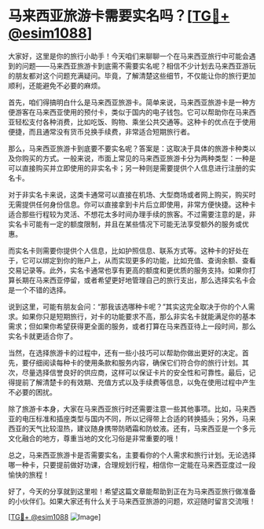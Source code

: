 # 马来西亚旅游卡需要实名吗？[[TG💪+ @esim1088](https://t.me/s/esim1088)]

大家好，这里是你的旅行小助手！今天咱们来聊聊一个在马来西亚旅行中可能会遇到的问题——马来西亚旅游卡到底需不需要实名呢？相信不少计划去马来西亚游玩的朋友都对这个问题充满疑问。毕竟，了解清楚这些细节，不仅能让你的旅行更加顺利，还能避免不必要的麻烦。

首先，咱们得搞明白什么是马来西亚旅游卡。简单来说，马来西亚旅游卡是一种方便游客在马来西亚使用的预付卡，类似于国内的电子钱包。它可以帮助你在马来西亚轻松支付各种消费，比如吃饭、购物、乘坐公共交通等。这种卡的优点在于使用便捷，而且通常没有货币兑换手续费，非常适合短期旅行者。

那么，马来西亚旅游卡到底要不要实名呢？答案是：这取决于具体的旅游卡种类以及你购买的方式。一般来说，市面上常见的马来西亚旅游卡分为两种类型：一种是可以直接购买并立即使用的非实名卡；另一种则是需要提供个人信息进行注册的实名卡。

对于非实名卡来说，这类卡通常可以直接在机场、大型商场或者网上购买，购买时无需提供任何身份信息。你可以直接拿到卡片后立即使用，非常方便快捷。这种卡适合那些行程较为灵活、不想花太多时间办理手续的旅客。不过需要注意的是，非实名卡可能有一定的额度限制，并且在某些情况下可能无法享受额外的服务或优惠。

而实名卡则需要你提供个人信息，比如护照信息、联系方式等。这种卡的好处在于，它可以绑定到你的账户上，从而实现更多的功能，比如充值、查询余额、查看交易记录等。此外，实名卡通常也享有更高的额度和更优质的服务支持。如果你打算长期在马来西亚停留，或者希望更好地管理自己的旅行支出，那么选择实名卡会是一个不错的选择。

说到这里，可能有朋友会问：“那我该选哪种卡呢？”其实这完全取决于你的个人需求。如果你只是短期旅行，对卡的功能要求不高，那么非实名卡就能满足你的基本需求；但如果你希望获得更全面的服务，或者打算在马来西亚待上一段时间，那么实名卡就更适合你了。

当然，在选择旅游卡的过程中，还有一些小技巧可以帮助你做出更好的决定。首先，要仔细阅读每种卡的使用条款和服务内容，确保它们符合你的旅行计划。其次，尽量选择信誉良好的供应商，这样可以保证卡片的安全性和可靠性。最后，记得提前了解清楚卡的有效期、充值方式以及手续费等信息，以免在使用过程中产生不必要的困扰。

除了旅游卡本身，大家在马来西亚旅行时还需要注意一些其他事项。比如，马来西亚的电压标准和插座类型与国内不同，所以记得带上合适的转换插头；另外，马来西亚的天气比较湿热，建议随身携带防晒霜和防蚊液。还有，马来西亚是一个多元文化融合的地方，尊重当地的文化习俗是非常重要的哦！

总之，马来西亚旅游卡是否需要实名，主要看你的个人需求和旅行计划。无论选择哪一种卡，只要提前做好功课，合理规划行程，相信你一定能在马来西亚度过一段愉快的旅程！

好了，今天的分享就到这里啦！希望这篇文章能帮助到正在为马来西亚旅行做准备的小伙伴们。如果大家还有什么关于马来西亚旅游的问题，欢迎随时留言交流哦！

[[TG💪+ @esim1088](https://t.me/s/esim1088) ![Image](https://i.postimg.cc/4NQfJmqS/Snipaste-2025-05-13-00-14-12.png)]